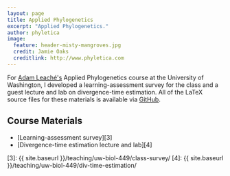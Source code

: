 ```yaml
---
layout: page
title: Applied Phylogenetics
excerpt: "Applied Phylogenetics."
author: phyletica
image:
  feature: header-misty-mangroves.jpg
  credit: Jamie Oaks
  creditlink: http://www.phyletica.com
---
```


For [Adam Leaché's][1] Applied Phylogenetics course at the University of Washington, I developed a learning-assessment survey for the class and a guest lecture and lab on divergence-time estimation. All of the LaTeX source files for these materials is available via [GitHub][2].

## Course Materials

*   [Learning-assessment survey][3]
*   [Divergence-time estimation lecture and lab][4]


 [1]: http://faculty.washington.edu/leache/wordpress/
 [2]: https://github.com/joaks1/applied-phylogenetics
 [3]: {{ site.baseurl }}/teaching/uw-biol-449/class-survey/
 [4]: {{ site.baseurl }}/teaching/uw-biol-449/div-time-estimation/
